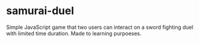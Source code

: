 # samurai-duel
Simple JavaScript game that two users can interact on a sword fighting duel with limited time duration. Made to learning purpoeses. 
